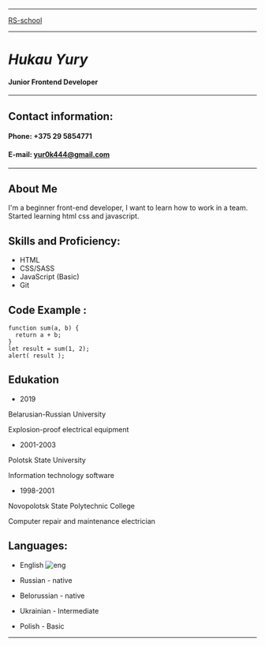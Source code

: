 ------
[RS-school](https://github.com/yur0k44/rsschool-cv/edit/gh-pages/cv.md "УРА")


------
# _Hukau Yury_


#### Junior Frontend Developer
-------
## Contact information:


#### Phone: +375 29 5854771


#### E-mail: yur0k444@gmail.com
-----
## About Me


I'm a beginner front-end developer, I want to learn how to work in a team. Started learning html css and javascript.
## Skills and Proficiency:
* HTML
* CSS/SASS
* JavaScript (Basic)
* Git
## Code Example :
```
function sum(a, b) {
  return a + b;
}
let result = sum(1, 2);
alert( result );
```
## Edukation
* 2019


Belarusian-Russian University


Еxplosion-proof electrical equipment


* 2001-2003


Polotsk State University


Information technology software


* 1998-2001


Novopolotsk State Polytechnic College


Сomputer repair and maintenance electrician
## Languages:
* English
![eng](https://yur0k44.github.io/sitesafona-/img/eng.jpg "eng")


* Russian - native
* Belorussian - native
* Ukrainian - Intermediate
* Polish - Basic

-----
##   
